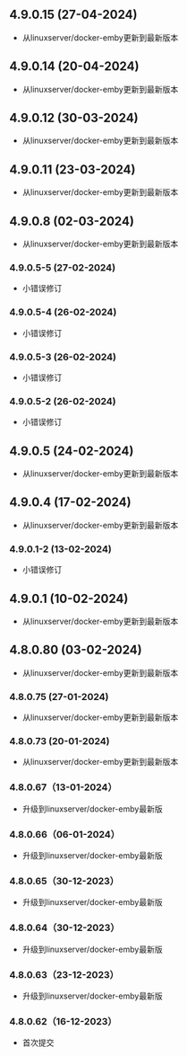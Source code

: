 ## 4.9.0.15 (27-04-2024)
- 从linuxserver/docker-emby更新到最新版本
## 4.9.0.14 (20-04-2024)
- 从linuxserver/docker-emby更新到最新版本
## 4.9.0.12 (30-03-2024)
- 从linuxserver/docker-emby更新到最新版本
## 4.9.0.11 (23-03-2024)
- 从linuxserver/docker-emby更新到最新版本
## 4.9.0.8 (02-03-2024)
- 从linuxserver/docker-emby更新到最新版本
### 4.9.0.5-5 (27-02-2024)
- 小错误修订
### 4.9.0.5-4 (26-02-2024)
- 小错误修订
### 4.9.0.5-3 (26-02-2024)
- 小错误修订
### 4.9.0.5-2 (26-02-2024)
- 小错误修订

## 4.9.0.5 (24-02-2024)
- 从linuxserver/docker-emby更新到最新版本

## 4.9.0.4 (17-02-2024)
- 从linuxserver/docker-emby更新到最新版本
### 4.9.0.1-2 (13-02-2024)
- 小错误修订

## 4.9.0.1 (10-02-2024)
- 从linuxserver/docker-emby更新到最新版本

## 4.8.0.80 (03-02-2024)
- 从linuxserver/docker-emby更新到最新版本

### 4.8.0.75 (27-01-2024)

- 从linuxserver/docker-emby更新到最新版本

### 4.8.0.73 (20-01-2024)

- 从linuxserver/docker-emby更新到最新版本

### 4.8.0.67（13-01-2024）

- 升级到linuxserver/docker-emby最新版

### 4.8.0.66（06-01-2024）

- 升级到linuxserver/docker-emby最新版

### 4.8.0.65（30-12-2023）

- 升级到linuxserver/docker-emby最新版

### 4.8.0.64（30-12-2023）

- 升级到linuxserver/docker-emby最新版

### 4.8.0.63（23-12-2023）

- 升级到linuxserver/docker-emby最新版

### 4.8.0.62（16-12-2023）

- 首次提交

